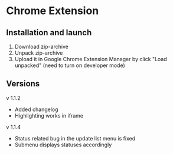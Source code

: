 # Chrome Extension

## Installation and launch

1. Download zip-archive
2. Unpack zip-archive
3. Upload it in Google Chrome Extension Manager by click "Load unpacked" (need to turn on developer mode)

## Versions

v 1.1.2

-   Added changelog
-   Highlighting works in iframe

v 1.1.4

-   Status related bug in the update list menu is fixed
-   Submenu displays statuses accordingly
